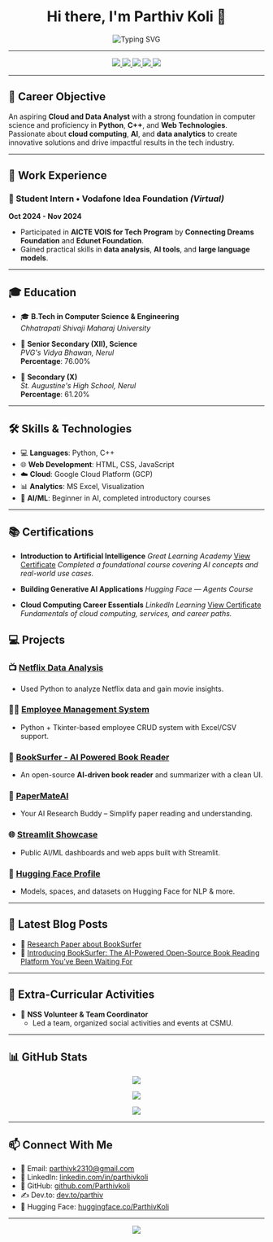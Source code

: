 <h1 align="center">Hi there, I'm Parthiv Koli 👋</h1>

<p align="center">
  <img src="https://readme-typing-svg.herokuapp.com?font=Fira+Code&size=22&pause=1000&color=00C8FF&center=true&vCenter=true&width=500&lines=Final-Year+B.Tech+CSE+Student;Aspiring+Cloud+%26+Data+Analyst;Python+%7C+C%2B%2B+%7C+Web+Development;Tech+Enthusiast+%7C+Content+Creator" alt="Typing SVG" />
</p>

---

<p align="center">
  <a href="mailto:parthivk2310@gmail.com">
    <img src="https://img.shields.io/badge/Email-FF3C38?style=for-the-badge&logo=gmail&logoColor=white&labelColor=000000" />
  </a>
  <a href="https://www.linkedin.com/in/parthivkoli/">
    <img src="https://img.shields.io/badge/LinkedIn-0077B5?style=for-the-badge&logo=linkedin&logoColor=white" />
  </a>
  <a href="https://github.com/Parthivkoli">
    <img src="https://img.shields.io/badge/GitHub-100000?style=for-the-badge&logo=github&logoColor=white" />
  </a>
  <a href="https://dev.to/parthiv">
    <img src="https://img.shields.io/badge/Dev.to-0A0A0A?style=for-the-badge&logo=dev.to&logoColor=white" />
  </a>
  <a href="https://huggingface.co/ParthivKoli">
    <img src="https://img.shields.io/badge/HuggingFace-FCC624?style=for-the-badge&logo=huggingface&logoColor=black" />
  </a>
</p>

---

## 🎯 Career Objective

An aspiring **Cloud and Data Analyst** with a strong foundation in computer science and proficiency in **Python**, **C++**, and **Web Technologies**. Passionate about **cloud computing**, **AI**, and **data analytics** to create innovative solutions and drive impactful results in the tech industry.

---

## 🏢 Work Experience

### 💼 Student Intern • Vodafone Idea Foundation *(Virtual)*
**Oct 2024 - Nov 2024**

- Participated in **AICTE VOIS for Tech Program** by **Connecting Dreams Foundation** and **Edunet Foundation**.
- Gained practical skills in **data analysis**, **AI tools**, and **large language models**.

---

## 🎓 Education

- 🎓 **B.Tech in Computer Science & Engineering**  
  *Chhatrapati Shivaji Maharaj University*
  
- 🧪 **Senior Secondary (XII), Science**  
  *PVG's Vidya Bhawan, Nerul*  
  **Percentage**: 76.00%

- 🏫 **Secondary (X)**  
  *St. Augustine's High School, Nerul*  
  **Percentage**: 61.20%

---

## 🛠️ Skills & Technologies

- 💻 **Languages**: Python, C++
- 🌐 **Web Development**: HTML, CSS, JavaScript
- ☁️ **Cloud**: Google Cloud Platform (GCP)
- 📊 **Analytics**: MS Excel, Visualization
- 🤖 **AI/ML**: Beginner in AI, completed introductory courses

---

## 📚 Certifications

* **Introduction to Artificial Intelligence**
  *Great Learning Academy*
  [View Certificate](https://verify.mygreatlearning.com/verify/GL1234567890)
  *Completed a foundational course covering AI concepts and real-world use cases.*

* **Building Generative AI Applications**
  *Hugging Face — Agents Course*

* **Cloud Computing Career Essentials**
  *LinkedIn Learning*
  [View Certificate](https://www.linkedin.com/learning/certificates/5b33e2e948cce89e23a4f34e936ed076a606b05f69833b68c073b4efd1244f2c)
  *Fundamentals of cloud computing, services, and career paths.*

## 💻 Projects

### 📺 [Netflix Data Analysis](https://github.com/Parthivkoli/Netflix-Data-Analysis-Project)
- Used Python to analyze Netflix data and gain movie insights.

### 🧑‍💼 [Employee Management System](https://github.com/Parthivkoli/Employee-Management-System)
- Python + Tkinter-based employee CRUD system with Excel/CSV support.

### 📖 [BookSurfer - AI Powered Book Reader](https://github.com/Parthivkoli/BookSurfer)
- An open-source **AI-driven book reader** and summarizer with a clean UI.

### 🤖 [PaperMateAI](https://github.com/Parthivkoli/PaperMateAI)
- Your AI Research Buddy – Simplify paper reading and understanding.

### 🌐 [Streamlit Showcase](https://share.streamlit.io/user/parthivkoli)
- Public AI/ML dashboards and web apps built with Streamlit.

### 🧠 [Hugging Face Profile](https://huggingface.co/ParthivKoli)
- Models, spaces, and datasets on Hugging Face for NLP & more.

---

## 📝 Latest Blog Posts

- 🧾 [Research Paper about BookSurfer](https://www.academia.edu/129241808/BookSurfer_An_AI_Driven_Platform_for_Summarizing_Books_and_Texts)
- 🤖 [Introducing BookSurfer: The AI-Powered Open-Source Book Reading Platform You’ve Been Waiting For](https://medium.com/@ParthivKoli/introducing-booksurfer-the-ai-powered-open-source-book-reading-platform-youve-been-waiting-for-44c2ab9bb106)

---

## 🏅 Extra-Curricular Activities

- 💪 **NSS Volunteer & Team Coordinator**  
  - Led a team, organized social activities and events at CSMU.

---

## 📊 GitHub Stats

<p align="center">
  <img src="https://github-readme-streak-stats.herokuapp.com/?user=Parthivkoli&theme=tokyonight&hide_border=true" />
</p>

<p align="center">
  <img src="https://github-readme-stats.vercel.app/api?username=Parthivkoli&show_icons=true&count_private=true&theme=tokyonight&hide=prs&hide_border=true" />
</p>

<p align="center">
  <img src="https://github-readme-stats.vercel.app/api/top-langs/?username=Parthivkoli&layout=compact&theme=tokyonight&hide_border=true" />
</p>

---

## 📫 Connect With Me

- 📧 Email: [parthivk2310@gmail.com](mailto:parthivk2310@gmail.com)
- 💼 LinkedIn: [linkedin.com/in/parthivkoli](https://www.linkedin.com/in/parthivkoli)
- 🐙 GitHub: [github.com/Parthivkoli](https://github.com/Parthivkoli)
- ✍️ Dev.to: [dev.to/parthiv](https://dev.to/parthiv)
- 🤗 Hugging Face: [huggingface.co/ParthivKoli](https://huggingface.co/ParthivKoli)

---

<p align="center">
  <img src="https://komarev.com/ghpvc/?username=Parthivkoli&label=Profile%20views&color=0e75b6&style=flat" />
</p>
